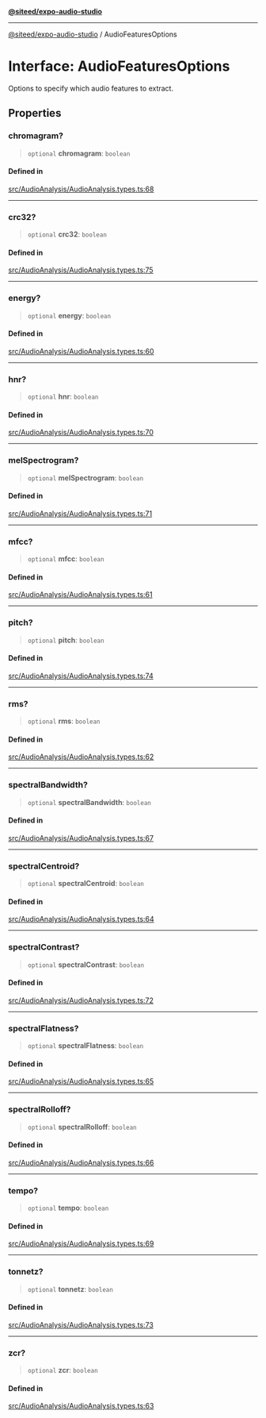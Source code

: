 [**@siteed/expo-audio-studio**](../README.md)

***

[@siteed/expo-audio-studio](../README.md) / AudioFeaturesOptions

# Interface: AudioFeaturesOptions

Options to specify which audio features to extract.

## Properties

### chromagram?

> `optional` **chromagram**: `boolean`

#### Defined in

[src/AudioAnalysis/AudioAnalysis.types.ts:68](https://github.com/deeeed/expo-audio-stream/blob/01587473d138d2044082592da4994edb9b0d9107/packages/expo-audio-stream/src/AudioAnalysis/AudioAnalysis.types.ts#L68)

***

### crc32?

> `optional` **crc32**: `boolean`

#### Defined in

[src/AudioAnalysis/AudioAnalysis.types.ts:75](https://github.com/deeeed/expo-audio-stream/blob/01587473d138d2044082592da4994edb9b0d9107/packages/expo-audio-stream/src/AudioAnalysis/AudioAnalysis.types.ts#L75)

***

### energy?

> `optional` **energy**: `boolean`

#### Defined in

[src/AudioAnalysis/AudioAnalysis.types.ts:60](https://github.com/deeeed/expo-audio-stream/blob/01587473d138d2044082592da4994edb9b0d9107/packages/expo-audio-stream/src/AudioAnalysis/AudioAnalysis.types.ts#L60)

***

### hnr?

> `optional` **hnr**: `boolean`

#### Defined in

[src/AudioAnalysis/AudioAnalysis.types.ts:70](https://github.com/deeeed/expo-audio-stream/blob/01587473d138d2044082592da4994edb9b0d9107/packages/expo-audio-stream/src/AudioAnalysis/AudioAnalysis.types.ts#L70)

***

### melSpectrogram?

> `optional` **melSpectrogram**: `boolean`

#### Defined in

[src/AudioAnalysis/AudioAnalysis.types.ts:71](https://github.com/deeeed/expo-audio-stream/blob/01587473d138d2044082592da4994edb9b0d9107/packages/expo-audio-stream/src/AudioAnalysis/AudioAnalysis.types.ts#L71)

***

### mfcc?

> `optional` **mfcc**: `boolean`

#### Defined in

[src/AudioAnalysis/AudioAnalysis.types.ts:61](https://github.com/deeeed/expo-audio-stream/blob/01587473d138d2044082592da4994edb9b0d9107/packages/expo-audio-stream/src/AudioAnalysis/AudioAnalysis.types.ts#L61)

***

### pitch?

> `optional` **pitch**: `boolean`

#### Defined in

[src/AudioAnalysis/AudioAnalysis.types.ts:74](https://github.com/deeeed/expo-audio-stream/blob/01587473d138d2044082592da4994edb9b0d9107/packages/expo-audio-stream/src/AudioAnalysis/AudioAnalysis.types.ts#L74)

***

### rms?

> `optional` **rms**: `boolean`

#### Defined in

[src/AudioAnalysis/AudioAnalysis.types.ts:62](https://github.com/deeeed/expo-audio-stream/blob/01587473d138d2044082592da4994edb9b0d9107/packages/expo-audio-stream/src/AudioAnalysis/AudioAnalysis.types.ts#L62)

***

### spectralBandwidth?

> `optional` **spectralBandwidth**: `boolean`

#### Defined in

[src/AudioAnalysis/AudioAnalysis.types.ts:67](https://github.com/deeeed/expo-audio-stream/blob/01587473d138d2044082592da4994edb9b0d9107/packages/expo-audio-stream/src/AudioAnalysis/AudioAnalysis.types.ts#L67)

***

### spectralCentroid?

> `optional` **spectralCentroid**: `boolean`

#### Defined in

[src/AudioAnalysis/AudioAnalysis.types.ts:64](https://github.com/deeeed/expo-audio-stream/blob/01587473d138d2044082592da4994edb9b0d9107/packages/expo-audio-stream/src/AudioAnalysis/AudioAnalysis.types.ts#L64)

***

### spectralContrast?

> `optional` **spectralContrast**: `boolean`

#### Defined in

[src/AudioAnalysis/AudioAnalysis.types.ts:72](https://github.com/deeeed/expo-audio-stream/blob/01587473d138d2044082592da4994edb9b0d9107/packages/expo-audio-stream/src/AudioAnalysis/AudioAnalysis.types.ts#L72)

***

### spectralFlatness?

> `optional` **spectralFlatness**: `boolean`

#### Defined in

[src/AudioAnalysis/AudioAnalysis.types.ts:65](https://github.com/deeeed/expo-audio-stream/blob/01587473d138d2044082592da4994edb9b0d9107/packages/expo-audio-stream/src/AudioAnalysis/AudioAnalysis.types.ts#L65)

***

### spectralRolloff?

> `optional` **spectralRolloff**: `boolean`

#### Defined in

[src/AudioAnalysis/AudioAnalysis.types.ts:66](https://github.com/deeeed/expo-audio-stream/blob/01587473d138d2044082592da4994edb9b0d9107/packages/expo-audio-stream/src/AudioAnalysis/AudioAnalysis.types.ts#L66)

***

### tempo?

> `optional` **tempo**: `boolean`

#### Defined in

[src/AudioAnalysis/AudioAnalysis.types.ts:69](https://github.com/deeeed/expo-audio-stream/blob/01587473d138d2044082592da4994edb9b0d9107/packages/expo-audio-stream/src/AudioAnalysis/AudioAnalysis.types.ts#L69)

***

### tonnetz?

> `optional` **tonnetz**: `boolean`

#### Defined in

[src/AudioAnalysis/AudioAnalysis.types.ts:73](https://github.com/deeeed/expo-audio-stream/blob/01587473d138d2044082592da4994edb9b0d9107/packages/expo-audio-stream/src/AudioAnalysis/AudioAnalysis.types.ts#L73)

***

### zcr?

> `optional` **zcr**: `boolean`

#### Defined in

[src/AudioAnalysis/AudioAnalysis.types.ts:63](https://github.com/deeeed/expo-audio-stream/blob/01587473d138d2044082592da4994edb9b0d9107/packages/expo-audio-stream/src/AudioAnalysis/AudioAnalysis.types.ts#L63)
